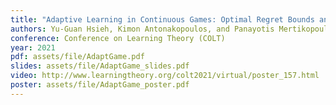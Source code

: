 ```yaml
---
title: "Adaptive Learning in Continuous Games: Optimal Regret Bounds and Convergence to Nash Equilibrium"
authors: Yu-Guan Hsieh, Kimon Antonakopoulos, and Panayotis Mertikopoulos
conference: Conference on Learning Theory (COLT)
year: 2021
pdf: assets/file/AdaptGame.pdf
slides: assets/file/AdaptGame_slides.pdf
video: http://www.learningtheory.org/colt2021/virtual/poster_157.html
poster: assets/file/AdaptGame_poster.pdf
---
```

